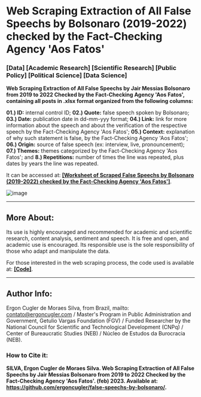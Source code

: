 # Web Scraping Extraction of All False Speechs by Bolsonaro (2019-2022) checked by the Fact-Checking Agency 'Aos Fatos'

### [Data] [Academic Research] [Scientific Research] [Public Policy] [Political Science] [Data Science]

**Web Scraping Extraction of All False Speechs by Jair Messias Bolsonaro from 2019 to 2022 Checked by the Fact-Checking Agency 'Aos Fatos', containing all posts in .xlsx format organized from the following columns:**

**01.) ID:** internal control ID; **02.) Quote:** false speech spoken by Bolsonaro; **03.) Date:** publication date in dd-mm-yyy format; **04.) Link:** link for more information about the speech and about the verification of the respective speech by the Fact-Checking Agency 'Aos Fatos'; **05.) Context:** explanation of why such statement is false, by the Fact-Checking Agency 'Aos Fatos'; **06.) Origin:** source of false speech (ex: interview, live, pronouncement); **07.) Themes:** themes categorized by the Fact-Checking Agency 'Aos Fatos'; and **8.) Repetitions:** number of times the line was repeated, plus dates by years the line was repeated.

It can be accessed at: **<a href="https://github.com/ergoncugler/false-speechs-by-bolsonaro/blob/main/Todas%20as%20Falas%20Falsas%20de%20Bolsonaro%20-%202019%20a%202022%20-%20Extra%C3%A7%C3%A3o%20WebScraping%20do%20AosFatos.xlsx">[Worksheet of Scraped False Speechs by Bolsonaro (2019-2022) checked by the Fact-Checking Agency 'Aos Fatos']</a>**.

![image](https://user-images.githubusercontent.com/81989837/219993036-4be60bc4-57b4-4bb7-bf5e-83f9550e1524.png)

___

## More About:

Its use is highly encouraged and recommended for academic and scientific research, content analysis, sentiment and speech. It is free and open, and academic use is encouraged. Its responsible use is the sole responsibility of those who adapt and manipulate the data.

For those interested in the web scraping process, the code used is available at: **<a href="https://github.com/ergoncugler/false-speechs-by-bolsonaro/blob/main/web-scraping-aos-fatos.py">[Code]</a>**.

___

## Author Info:

Ergon Cugler de Moraes Silva, from Brazil, mailto: <a href="contato@ergoncugler.com">contato@ergoncugler.com</a> / Master's Program in Public Administration and Government, Getulio Vargas Foundation (FGV) / Funded Researcher by the National Council for Scientific and Technological Development (CNPq) / Center of Bureaucratic Studies (NEB) / Núcleo de Estudos da Burocracia (NEB).

### How to Cite it:

**SILVA, Ergon Cugler de Moraes Silva. Web Scraping Extraction of All False Speechs by Jair Messias Bolsonaro from 2019 to 2022 Checked by the Fact-Checking Agency 'Aos Fatos'. (feb) 2023. Available at: <a>https://github.com/ergoncugler/false-speechs-by-bolsonaro/</a>.**
